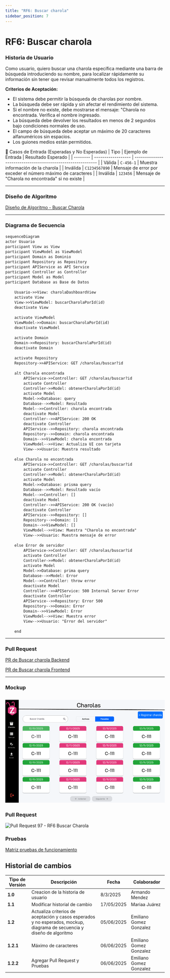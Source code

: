 ```yaml
---
title: "RF6: Buscar charola"
sidebar_position: 7
---
```


# RF6: Buscar charola

### Historia de Usuario

Como usuario, quiero buscar una charola específica mediante una barra de búsqueda introduciendo su nombre, para localizar rápidamente su información sin tener que revisar manualmente todos los registros.

**Criterios de Aceptación:**

- El sistema debe permitir la búsqueda de charolas por nombre.
- La búsqueda debe ser rápida y sin afectar el rendimiento del sistema.
- Si el nombre no existe, debe mostrarse el mensaje: "Charola no encontrada. Verifica el nombre ingresado.
- La búsqueda debe devolver los resultados en menos de 2 segundos bajo condiciones normales de uso.
- El campo de búsqueda debe aceptar un máximo de 20 caracteres alfanuméricos sin espacios.
- Los guiones medios están permitidos.

🧪 Casos de Entrada (Esperadas y No Esperadas)
| Tipo | Ejemplo de Entrada | Resultado Esperado |
| -------- | ------------------ | ----------------------------------------------------------- |
| Válida | `C-456-1` | Muestra información de la charola |
| Inválida | `C1234567890` | Mensaje de error por exceder el número máximo de caracteres |
| Inválida | `123456` | Mensaje de "Charola no encontrada" si no existe |

---

### Diseño de Algoritmo

[Diseño de Algoritmo - Buscar Charola](https://docs.google.com/document/d/1Ef40Ooi7pbUakXvT18mWl6LQqTsvpiZlf8SyNWzdDvY/edit?usp=sharing)

---

### Diagrama de Secuencia

```mermaid
sequenceDiagram
actor Usuario
participant View as View
participant ViewModel as ViewModel
participant Domain as Dominio
participant Repository as Repository
participant APIService as API Service
participant Controller as Controller
participant Model as Model
participant Database as Base de Datos

    Usuario->>View: charolaDashboardView
    activate View
    View->>ViewModel: buscarCharolaPorId(id)
    deactivate View

    activate ViewModel
    ViewModel->>Domain: buscarCharolaPorId(id)
    deactivate ViewModel

    activate Domain
    Domain->>Repository: buscarCharolaPorId(id)
    deactivate Domain

    activate Repository
    Repository->>APIService: GET /charolas/buscar?id

    alt Charola encontrada
        APIService->>Controller: GET /charolas/buscar?id
        activate Controller
        Controller->>Model: obtenerCharolaPorId(id)
        activate Model
        Model->>Database: query
        Database-->>Model: Resultado
        Model-->>Controller: charola encontrada
        deactivate Model
        Controller-->>APIService: 200 OK
        deactivate Controller
        APIService-->>Repository: charola encontrada
        Repository-->>Domain: charola encontrada
        Domain-->>ViewModel: charola encontrada
        ViewModel-->>View: Actualiza UI con tarjeta
        View-->>Usuario: Muestra resultado

    else Charola no encontrada
        APIService->>Controller: GET /charolas/buscar?id
        activate Controller
        Controller->>Model: obtenerCharolaPorId(id)
        activate Model
        Model->>Database: prisma query
        Database-->>Model: Resultado vacío
        Model-->>Controller: []
        deactivate Model
        Controller-->>APIService: 200 OK (vacío)
        deactivate Controller
        APIService-->>Repository: []
        Repository-->>Domain: []
        Domain-->>ViewModel: []
        ViewModel-->>View: Muestra "Charola no encontrada"
        View-->>Usuario: Muestra mensaje de error

    else Error de servidor
        APIService->>Controller: GET /charolas/buscar?id
        activate Controller
        Controller->>Model: obtenerCharolaPorId(id)
        activate Model
        Model->>Database: prima query
        Database-->>Model: Error
        Model-->>Controller: throw error
        deactivate Model
        Controller-->>APIService: 500 Internal Server Error
        deactivate Controller
        APIService-->>Repository: Error 500
        Repository-->>Domain: Error
        Domain-->>ViewModel: Error
        ViewModel-->>View: Muestra error
        View-->>Usuario: "Error del servidor"

    end
```

---

### Pull Request

<a href="" target="_blank" rel="noopener noreferrer"> PR de Buscar charola Backend</a>

<a href="https://github.com/CodeAnd-Co/TECH-NEBRIOS-FLUTTER/pull/97" target="_blank" rel="noopener noreferrer"> PR de Buscar charola Frontend</a>

---

### Mockup

## ![mockup - buscar charola](img/buscarCharola.png)

### Pull Request

![Pull Request 97 - RF6 Buscar Charola ](https://github.com/CodeAnd-Co/TECH-NEBRIOS-FLUTTER/pull/97)

### Pruebas

[Matriz pruebas de funcionamiento](https://docs.google.com/spreadsheets/d/1-EwSa6HMrU9eqEvx9wWw8HCH9tba0EpWPCBFGSmpnu4/edit?gid=550147549#gid=550147549)

## Historial de cambios

| **Tipo de Versión** | **Descripción**                                                                                                         | **Fecha**  | **Colaborador**         |
| ------------------- | ----------------------------------------------------------------------------------------------------------------------- | ---------- | ----------------------- |
| **1.0**             | Creacion de la historia de usuario                                                                                      | 8/3/2025   | Armando Mendez          |
| **1.1**             | Modificar historial de cambio                                                                                           | 17/05/2025 | Mariaa Juárez           |
| **1.2**             | Actualiza criterios de aceptación y casos esperados y no esperados, mockup, diagrama de secuencia y diseño de algoritmo | 05/06/2025 | Emiliano Gomez Gonzalez |
| **1.2.1**           | Máximo de caracteres                                                                                                    | 06/06/2025 | Emiliano Gomez Gonzalez |
| **1.2.2**           | Agregar Pull Request y Pruebas                                                                                          | 06/06/2025 | Emiliano Gomez Gonzalez |
